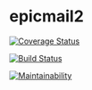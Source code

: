 # epicmail2

[![Coverage Status](https://coveralls.io/repos/github/HabibSentongo/epicmail2/badge.svg?branch=api)](https://coveralls.io/github/HabibSentongo/epicmail2?branch=api)

[![Build Status](https://travis-ci.com/HabibSentongo/epicmail2.svg?branch=api)](https://travis-ci.com/HabibSentongo/epicmail2)

[![Maintainability](https://api.codeclimate.com/v1/badges/c808281d4382afa9f7ba/maintainability)](https://codeclimate.com/github/HabibSentongo/epicmail2/maintainability)